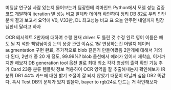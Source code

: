미팅날 연구실 사람 있는지 물어보는거 팀장한테 리마인드
Python에서 모델 성능 검증 코드 개발하여 iteration 별 성능 비교
알체라 데이터 확인하여 정리
DB 82로 우리 인턴 분배
결과 보고서 요약에 V0, V33만, DL 최고성능 비교 표
	오늘 안주면 내일까지 팀장님한테 달라고 하자

OCR
	테서렉트
		2만자에 대하여 수행
			현재 driver 도 틀린 것 수정 완료
		영어 이름은 빼도 될 지 석한 책임님이랑 논의
		용량 관련 이슈로 1달 연장하는건 어떨지
	데이터 augmentation
		구현 완료, 추가적으로 blob 같은거 만들어봤음
		2만개에 대해서 거의 다 된다, 2만개 중 20 개 정도, 99.99%?
		blob 옵션에서 에러가 있어서 재학습, 이거까지만 해보자
	DB generation tool
		옵션 별로 최대 최소 각각 영상의 출력 확인 기능 추가
Card
	23종 분류
		템플릿 정보 적용하여 OCR 영역을 잘 추출해내는지 확인해보자
	IR 분류
		DB1
			44%
			카드에 대한 밝기 조절이 잘 되지 않았기 때문이 아닐까 싶음
		DB2
			똑같다, 혹시 Test DB의 문제가 있지 않을까, bayer to rgb24로 만드는 거 확인해보자
